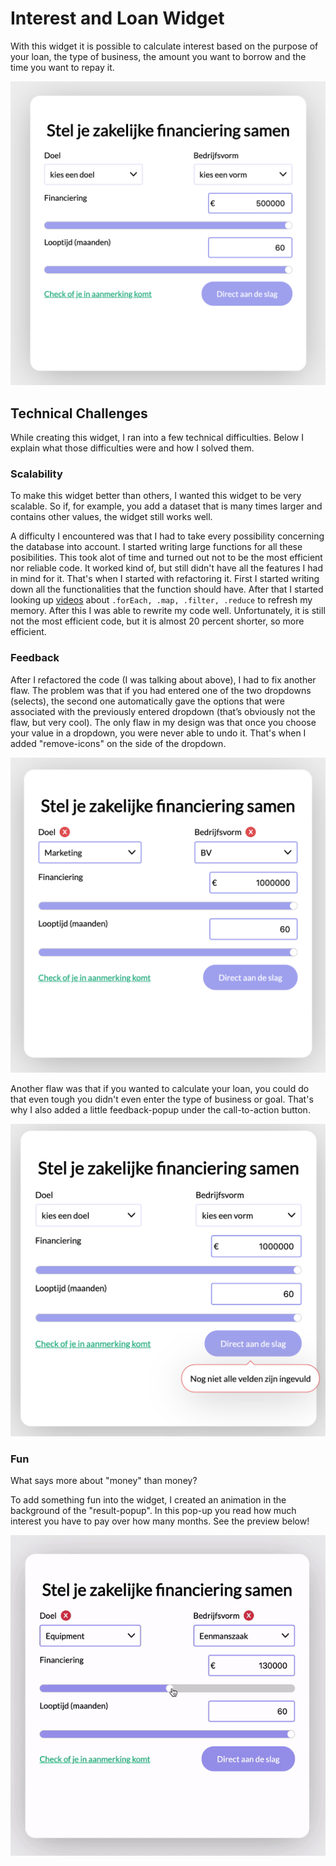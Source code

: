 # Interest and Loan Widget

With this widget it is possible to calculate interest based on the purpose of your loan, the type of business, the amount you want to borrow and the time you want to repay it.

<img src="https://github.com/muise001/React-Widget/blob/master/widget.png" alt="First view of the widget"/>

## Technical Challenges
While creating this widget, I ran into a few technical difficulties. Below I explain what those difficulties were and how I solved them.

### Scalability
To make this widget better than others, I wanted this widget to be very scalable. So if, for example, you add a dataset that is many times larger and contains other values, the widget still works well.

A difficulty I encountered was that I had to take every possibility concerning the database into account. I started writing large functions for all these posibilities. This took alot of time and turned out not to be the most efficient nor reliable code. It worked kind of, but still didn't have all the features I had in mind for it. That's when I started with refactoring it. First I started writing down all the functionalities that the function should have. After that I started looking up [videos](https://www.youtube.com/watch?v=rRgD1yVwIvE&t=642s) about `.forEach, .map, .filter, .reduce` to refresh my memory. After this I was able to rewrite my code well. Unfortunately, it is still not the most efficient code, but it is almost 20 percent shorter, so more efficient.

### Feedback
After I refactored the code (I was talking about above), I had to fix another flaw. The problem was that if you had entered one of the two dropdowns (selects), the second one automatically gave the options that were associated with the previously entered dropdown (that’s obviously not the flaw, but very cool). The only flaw in my design was that once you choose your value in a dropdown, you were never able to undo it. That's when I added "remove-icons" on the side of the dropdown. 

<img src="https://github.com/muise001/React-Widget/blob/master/optionality%20to%20delete.png" alt="Remove value button"/>

Another flaw was that if you wanted to calculate your loan, you could do that even tough you didn't even enter the type of business or goal. That's why I also added a little feedback-popup under the call-to-action button.

<img src="https://github.com/muise001/React-Widget/blob/master/feedback.png" alt="Feedback to premature call-to-action"/>

### Fun
What says more about "money" than money? 

To add something fun into the widget, I created an animation in the background of the "result-popup". In this pop-up you read how much interest you have to pay over how many months. See the preview below!

<img src="https://github.com/muise001/React-Widget/blob/master/makeItRain.gif" alt="Fun feedback"/>



